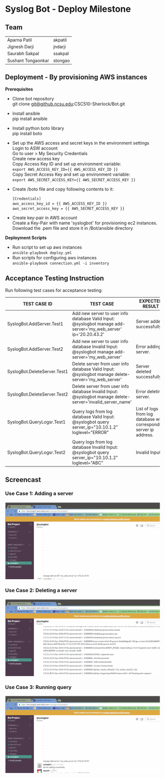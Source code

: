 # Syslog Bot - Deploy Milestone


## Team 

<table>
<tr>
<td> Aparna Patil </td>
<td> akpatil </td>
</tr>
<tr>
<td> Jignesh Darji </td>
<td> jndarji </td>
</tr>
<tr>
<td> Saurabh Sakpal </td>
<td> ssakpal </td>
</tr>
<tr>
<td> Sushant Tongaonkar </td>
<td>  stongao </td>
</tr>
</table>

## Deployment - By provisioning AWS instances
<b>Prerequisites</b><br>

- Clone bot repository<br>
	git clone git@github.ncsu.edu:CSC510-Sherlock/Bot.git
- Install ansible<br>
	pip install ansible<br>
- Install python boto library<br>
	pip install boto<br>
- Set up the AWS access and secret keys in the environment settings<br>
	Login to ASW account<br>
	Go to user > My Security Credentials<br>
	Create new access key<br>
	Copy Access Key ID and set up environment variable:<br>
	```export AWS_ACCESS_KEY_ID={{ AWS_ACCESS_KEY_ID }}```<br>
	Copy Secret Access Key and set up environment variable:<br>
	```export AWS_SECRET_ACCESS_KEY={{ AWS_SECRET_ACCESS_KEY }}```<br>

- Create /boto file and copy following contents to it:<br>
	```
	[Credentials]
	aws_access_key_id = {{ AWS_ACCESS_KEY_ID }}
	aws_secret_access_key = {{ AWS_SECRET_ACCESS_KEY }}
	```
- Create key-pair in AWS account<br>
	Create a Key-Pair with name 'syslogbot' for provisioning ec2 instances.<br>
	Download the .pem file and store it in /Bot/ansible directory<br>

<b>Deployment Scripts</b><br>

- Run script to set up aws instances<br>
	```ansible-playbook deploy.yml```
- Run scripts for configuring aws instances<br>
	```ansible-playbook connection.yml -i inventory```

## Acceptance Testing Instruction

Run following test cases for acceptance testing:

| TEST CASE ID                 | TEST CASE                                                                                                       | EXPECTED RESULT                                                      | ACTUAL RESULT                                                        | RESULT |
|------------------------------|-----------------------------------------------------------------------------------------------------------------|----------------------------------------------------------------------|----------------------------------------------------------------------|--------|
| SyslogBot.AddServer.Test1    | Add new server to user info database Valid Input:  @syslogbot manage add-server='my_web_server' ip='20.20.43.2' | Server added successfully.                                           | Server added successfully.                                           | PASS   |
| SyslogBot.AddServer.Test2    | Add new server to user info database Invalid Input:  @syslogbot manage add-server='my_web_server'               | Error adding server.                                                 | Error adding server.                                                 | PASS   |
| SyslogBot.DeleteServer.Test1 | Delete server from user info database Valid Input: @syslogbot manage delete-server='my_web_server'              | Server deleted successfully.                                         | Server deleted successfully.                                         | PASS   |
| SyslogBot.DeleteServer.Test2 | Delete server from user info database Invalid Input: @syslogbot manage delete-server='invalid_server_name'      | Error deleting server.                                               | Error deleting server.                                               | PASS   |
| SyslogBot.QueryLogsr.Test1   | Query logs from log database Valid Input: @syslogbot query server_ip="10.10.1.2" loglevel="ERROR"               | List of logs from log database with corresponding server ip address. | List of logs from log database with corresponding server ip address. | PASS   |
| SyslogBot.QueryLogsr.Test2   | Query logs from log database Invalid Input: @syslogbot query server_ip="10.10.1.2" loglevel="ABC"               | Invalid Input.                                                       | Invalid Input.                                                       | PASS   |


## Screencast
### Use Case 1: Adding a server
![Screencast 1](doc/images/service_cast_addServer.gif)
### Use Case 2: Deleting a server
![Screencast 2](doc/images/service_cast_deleteServer.gif)
### Use Case 3: Running query
![Screencast 3](doc/images/service_cast_queryServer.gif)
